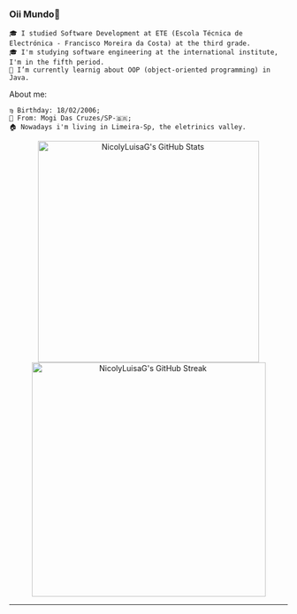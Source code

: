 ### Oii Mundo👋


    🎓 I studied Software Development at ETE (Escola Técnica de Electrónica - Francisco Moreira da Costa) at the third grade.
    🎓 I'm studying software engineering at the international institute, I'm in the fifth period.
    🔭 I’m currently learnig about OOP (object-oriented programming) in Java.


 About me:

    ♍ Birthday: 18/02/2006;
    📍 From: Mogi Das Cruzes/SP-🇧🇷;
    🏠 Nowadays i'm living in Limeira-Sp, the eletrinics valley.

<div align="center">
    <img src="https://github-readme-stats.vercel.app/api?username=NicolyLuisaG&theme=nord&show_icons=true&hide_border=true&count_private=true" width="400" alt="NicolyLuisaG's GitHub Stats"/>
    <img src="https://github-readme-streak-stats.herokuapp.com/?user=NicolyLuisaG&theme=nord&hide_border=true" width="423" alt="NicolyLuisaG's GitHub Streak"/> 
</div>

---



